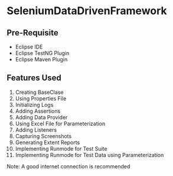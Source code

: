 # SeleniumDataDrivenFramework

## Pre-Requisite
- Eclipse IDE
- Eclipse TestNG Plugin
- Eclipse Maven Plugin

## Features Used
1. Creating BaseClase
2. Using Properties File
3. Initializing Logs
4. Adding Assertions
5. Adding Data Provider
6. Using Excel File for Parameterization
7. Adding Listeners
8. Capturing Screenshots
9. Generating Extent Reports
10. Implementing Runmode for Test Suite
11. Implementing Runmode for Test Data using Parameterization

Note: A good internet connection is recommended
